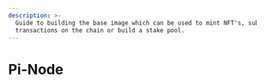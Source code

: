 ```yaml
---
description: >-
  Guide to building the base image which can be used to mint NFT's, submit
  transactions on the chain or build a stake pool.
---
```


# Pi-Node

